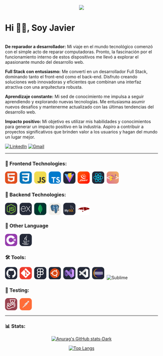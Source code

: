 <div align="center">
    <img src="https://media.giphy.com/media/v1.Y2lkPTc5MGI3NjExbnN1eDlmZXN0ZTlxN2lkY2hmMmtleTZ3a3N1aGNlbGQ0ejRtb3M4ZSZlcD12MV9pbnRlcm5hbF9naWZfYnlfaWQmY3Q9Zw/qgQUggAC3Pfv687qPC/giphy.gif" width="350">
    <br>
</div>
   <h1>Hi 👋🏻, Soy Javier</h1>
   <br>
<span>
<b>De reparador a desarrollador:</b> Mi viaje en el mundo tecnológico comenzó con el simple acto de reparar computadoras. Pronto, la fascinación por el funcionamiento interno de estos dispositivos me llevó a explorar el apasionante mundo del desarrollo web.
    
<b>Full Stack con entusiasmo:</b> Me convertí en un desarrollador Full Stack, dominando tanto el front-end como el back-end. Disfruto creando soluciones web innovadoras y eficientes que combinan una interfaz atractiva con una arquitectura robusta.

<b>Aprendizaje constante:</b> Mi sed de conocimiento me impulsa a seguir aprendiendo y explorando nuevas tecnologías. Me entusiasma asumir nuevos desafíos y mantenerme actualizado con las últimas tendencias del desarrollo web.

<b>Impacto positivo:</b> Mi objetivo es utilizar mis habilidades y conocimientos para generar un impacto positivo en la industria. Aspiro a contribuir a proyectos significativos que brinden valor a los usuarios y hagan del mundo un lugar mejor.
</span>

<span> </span>

[![LinkedIn](https://img.shields.io/badge/linkedin-%230077B5.svg?style=for-the-badge&logo=linkedin&logoColor=white)](https://www.linkedin.com/in/javierruizporta/)
[![Gmail](https://img.shields.io/badge/Gmail-D14836?style=for-the-badge&logo=gmail&logoColor=white)](mailto:javierrp94@gmail.com)
<hr>

<div align="left">
    <h3> 🔨 Frontend Technologies: </h3>
<img src="https://raw.githubusercontent.com/tandpfun/skill-icons/59059d9d1a2c092696dc66e00931cc1181a4ce1f/icons/HTML.svg" tittle="HTML5" alt="HTML" witdh="40" height="40"/>&nbsp;
<img src="https://raw.githubusercontent.com/tandpfun/skill-icons/59059d9d1a2c092696dc66e00931cc1181a4ce1f/icons/CSS.svg" tittle="CSS3" alt="CSS" witdh="40" height="40"/>&nbsp;
<img src="https://raw.githubusercontent.com/tandpfun/skill-icons/59059d9d1a2c092696dc66e00931cc1181a4ce1f/icons/JavaScript.svg" tittle="JavaScript" alt="Javascript" witdh="40" height="40"/>&nbsp;
<img src="https://raw.githubusercontent.com/tandpfun/skill-icons/59059d9d1a2c092696dc66e00931cc1181a4ce1f/icons/TypeScript.svg" tittle="TypeScript" alt="TypeScrypt" witdh="40" height="40"/>&nbsp;
<img src="https://github.com/tandpfun/skill-icons/blob/main/icons/Vite-Dark.svg" tittle="Vite" alt="Vite" witdh="40" height="40"/>&nbsp;
<img src="https://github.com/tandpfun/skill-icons/blob/main/icons/JQuery.svg" tittle="Jquery" alt="JQuery" witdh="40" height="40"/>&nbsp;
<img src="https://raw.githubusercontent.com/tandpfun/skill-icons/59059d9d1a2c092696dc66e00931cc1181a4ce1f/icons/React-Dark.svg" tittle="React" alt="React" witdh="40" height="40"/>&nbsp;
<img src="https://raw.githubusercontent.com/tandpfun/skill-icons/59059d9d1a2c092696dc66e00931cc1181a4ce1f/icons/StyledComponents.svg" tittle="Styled" alt="Styled" witdh="40" height="40"/>&nbsp;
 <h3> 🔧 Backend Technologies: </h3>
<img src="https://raw.githubusercontent.com/tandpfun/skill-icons/59059d9d1a2c092696dc66e00931cc1181a4ce1f/icons/NodeJS-Dark.svg" tittle="Node" alt="Node" witdh="40" height="40"/>&nbsp;
<img src="https://raw.githubusercontent.com/tandpfun/skill-icons/59059d9d1a2c092696dc66e00931cc1181a4ce1f/icons/ExpressJS-Dark.svg" tittle="Express" alt="Express" witdh="40" height="40"/>&nbsp;
<img src="https://raw.githubusercontent.com/tandpfun/skill-icons/59059d9d1a2c092696dc66e00931cc1181a4ce1f/icons/MongoDB.svg" tittle="MongoDB" alt="MondoDB" witdh="40" height="40"/>&nbsp;
<img src="https://github.com/tandpfun/skill-icons/blob/main/icons/PostgreSQL-Light.svg" tittle="PostGreSQL" alt="PostgreSQL" witdh="40" height="40"/>&nbsp;
<img src="https://raw.githubusercontent.com/tandpfun/skill-icons/59059d9d1a2c092696dc66e00931cc1181a4ce1f/icons/MySQL-Dark.svg" tittle="mysql" alt="mysql" witdh="40" height="40"/>&nbsp;
<img src="https://raw.githubusercontent.com/github/explore/80688e429a7d4ef2fca1e82350fe8e3517d3494d/topics/mongoose/mongoose.png" tittle="Mongoose" alt="Mongoose" witdh="40" height="40"/>&nbsp;

  <h3> 📄 Other Language</h3>
<img src="https://github.com/tandpfun/skill-icons/blob/main/icons/CS.svg" tittle="C#" alt="C#" witdh="40" height="40"/>&nbsp;
<img src="https://github.com/tandpfun/skill-icons/blob/main/icons/Java-Dark.svg" tittle="Java" alt="Java" witdh="40" height="40"/>&nbsp;

 <h3> 🛠 Tools: </h3>
 
<img src="https://raw.githubusercontent.com/tandpfun/skill-icons/59059d9d1a2c092696dc66e00931cc1181a4ce1f/icons/Github-Dark.svg" tittle="GitHub" alt="Github" witdh="40" height="40"/>&nbsp;
<img src="https://raw.githubusercontent.com/tandpfun/skill-icons/59059d9d1a2c092696dc66e00931cc1181a4ce1f/icons/Git.svg" tittle="Git" alt="Git" witdh="40" height="40"/>&nbsp;
<img src="https://raw.githubusercontent.com/tandpfun/skill-icons/59059d9d1a2c092696dc66e00931cc1181a4ce1f/icons/Figma-Dark.svg" tittle="Figma" alt="Figma" witdh="40" height="40"/>&nbsp;
<img src="https://github.com/tandpfun/skill-icons/blob/main/icons/Ubuntu-Dark.svg" tittle="Ubuntu" alt="Ubuntu" witdh="40" height="40"/>&nbsp;
<img src="https://github.com/tandpfun/skill-icons/blob/main/icons/VisualStudio-Dark.svg" tittle="VS" alt="VS" witdh="40" height="40"/>&nbsp;
<img src="https://github.com/tandpfun/skill-icons/blob/main/icons/VSCode-Dark.svg" tittle="VS" alt="VS" witdh="40" height="40"/>&nbsp;
<img src="https://github.com/tandpfun/skill-icons/blob/main/icons/Eclipse-Dark.svg" tittle="Eclipse" alt="Eclipse" witdh="40" height="40"/>&nbsp;
<img src="https://github.com/tandpfun/skill-icons/blob/main/icons/Sublime-Dark.svg" tittle="Sublime" alt="Sublime" witdh="40" height="40"/>&nbsp;

  <h3> 🧪 Testing: </h3>
<img src="https://raw.githubusercontent.com/tandpfun/skill-icons/59059d9d1a2c092696dc66e00931cc1181a4ce1f/icons/Jest.svg" tittle="Jest" alt="Jest" witdh="40" height="40"/>&nbsp;
<img src="https://github.com/tandpfun/skill-icons/blob/main/icons/Postman.svg" tittle="Postman" alt="Postman" witdh="40" height="40"/>&nbsp; 
</div>

<hr>

<h3> 📊 Stats: </h3>
<div align="center">




[![Anurag's GitHub stats-Dark](https://github-readme-stats.vercel.app/api?username=ruizj&show_icons=true&theme=dark#gh-dark-mode-only)](https://github.com/anuraghazra/github-readme-stats#gh-dark-mode-only)

[![Top Langs ](https://github-readme-stats.vercel.app/api/top-langs/?username=ruizj&langs_count=5&theme=dark#gh-dark-mode-only&layout=compact)](https://github.com/anuraghazra/github-readme-stats)

 </div>
